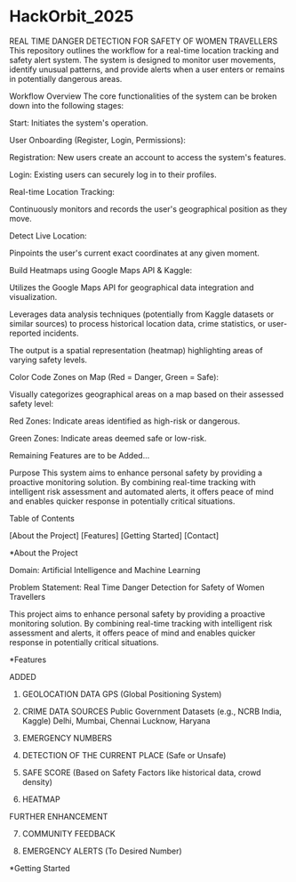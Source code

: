 # HackOrbit_2025

REAL TIME DANGER DETECTION FOR SAFETY OF WOMEN TRAVELLERS
This repository outlines the workflow for a real-time location tracking and safety alert system. The system is designed to monitor user movements, identify unusual patterns, and provide alerts when a user enters or remains in potentially dangerous areas.

Workflow Overview
The core functionalities of the system can be broken down into the following stages:

Start: Initiates the system's operation.

User Onboarding (Register, Login, Permissions):

Registration: New users create an account to access the system's features.

Login: Existing users can securely log in to their profiles.

Real-time Location Tracking:

Continuously monitors and records the user's geographical position as they move.

Detect Live Location:

Pinpoints the user's current exact coordinates at any given moment.

Build Heatmaps using Google Maps API & Kaggle:

Utilizes the Google Maps API for geographical data integration and visualization.

Leverages data analysis techniques (potentially from Kaggle datasets or similar sources) to process historical location data, crime statistics, or user-reported incidents.

The output is a spatial representation (heatmap) highlighting areas of varying safety levels.

Color Code Zones on Map (Red = Danger, Green = Safe):

Visually categorizes geographical areas on a map based on their assessed safety level:

Red Zones: Indicate areas identified as high-risk or dangerous.

Green Zones: Indicate areas deemed safe or low-risk.

Remaining Features are to be Added...

Purpose
This system aims to enhance personal safety by providing a proactive monitoring solution. By combining real-time tracking with intelligent risk assessment and automated alerts, it offers peace of mind and enables quicker response in potentially critical situations.



Table of Contents

 [About the Project]
 [Features]
 [Getting Started]
 [Contact]

*About the Project

Domain: Artificial Intelligence and Machine Learning

Problem Statement: Real Time Danger Detection for Safety of Women Travellers

This project aims to enhance personal safety by providing a proactive monitoring solution. By combining real-time tracking with intelligent risk assessment and alerts, it offers peace of mind and enables quicker response in potentially critical situations.

*Features

ADDED

1. GEOLOCATION DATA
GPS (Global Positioning System)

2. CRIME DATA SOURCES
Public Government Datasets
(e.g., NCRB India, Kaggle)
Delhi, Mumbai, Chennai Lucknow, Haryana

3. EMERGENCY NUMBERS

4. DETECTION OF THE CURRENT PLACE
(Safe or Unsafe)

5. SAFE SCORE
(Based on Safety Factors like historical data, crowd density)

6. HEATMAP

FURTHER ENHANCEMENT 

7. COMMUNITY FEEDBACK

8. EMERGENCY ALERTS
(To Desired Number)

*Getting Started
